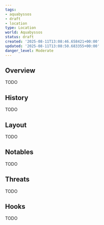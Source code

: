 ```yaml
---
tags:
- aquabyssos
- draft
- location
type: Location
world: Aquabyssos
status: draft
created: '2025-08-11T13:08:46.658421+00:00'
updated: '2025-08-11T13:08:50.683355+00:00'
danger_level: Moderate
---
```



## Overview

TODO
## History

TODO
## Layout

TODO
## Notables

TODO
## Threats

TODO
## Hooks

TODO
